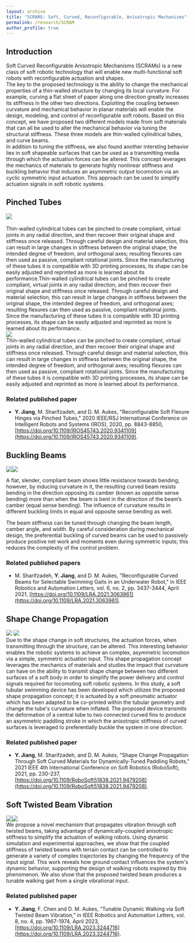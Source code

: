 ```yaml
---
layout: archive
title: "SCRAMS: Soft, Curved, Reconfigurable, Anisotropic Mechanisms"
permalink: /research/SCRAM
author_profile: true
---
```


## Introduction

Soft Curved Reconfigurable Anisotropic Mechanisms (SCRAMs) is a new class of soft robotic technology that will enable new multi-functional soft robots with reconfigurable actuation and shapes. \
The key to the proposed technology is the ability to change the mechanical properties of a thin-walled structure by changing its local curvature. For example, curving a flat sheet of paper along one direction greatly increases its stiffness in the other two directions. Exploiting the coupling between curvature and mechanical behavior in planar materials will enable the design, modeling, and control of reconfigurable soft robots. Based on this concept, we have proposed two different models made from soft materials that can all be used to alter the mechanical behavior via tuning the structural stiffness. These three models are thin-walled cylindrical tubes, and curve beams. \
In addition to tuning the stiffness, we also found another intersting behavior lies in soft shapeable surfaces that can be used as a transmitting media through which the actuation forces can be altered. This concept leverages the mechanics of materials to generate highly nonlinear stiffness and buckling behavior that induces an asymmetric output locomotion via an cyclic symmetric input actuation. This approach can be used to simplify actuation signals in soft robotic systems.

## Pinched Tubes
![](/files/research/pinched_tube.png)\
<br/>
Thin-walled cylindrical tubes can be pinched to create compliant, virtual joints in any radial direction, and then recover their original shape and stiffness once released. Through careful design and material selection, this can result in large changes in stiffness between the original shape, the intended degree of freedom, and orthogonal axes; resulting flexures can then used as passive, compliant rotational joints. Since the manufacturing of these tubes it is compatible with 3D printing processes, its shape can be easily adjusted and reprinted as more is learned about its performance.Thin-walled cylindrical tubes can be pinched to create compliant, virtual joints in any radial direction, and then recover their original shape and stiffness once released. Through careful design and material selection, this can result in large changes in stiffness between the original shape, the intended degree of freedom, and orthogonal axes; resulting flexures can then used as passive, compliant rotational joints. Since the manufacturing of these tubes it is compatible with 3D printing processes, its shape can be easily adjusted and reprinted as more is learned about its performance.\
![](/files/research/pinched_tube_stiffness.png)
<br/>
Thin-walled cylindrical tubes can be pinched to create compliant, virtual joints in any radial direction, and then recover their original shape and stiffness once released. Through careful design and material selection, this can result in large changes in stiffness between the original shape, the intended degree of freedom, and orthogonal axes; resulting flexures can then used as passive, compliant rotational joints. Since the manufacturing of these tubes it is compatible with 3D printing processes, its shape can be easily adjusted and reprinted as more is learned about its performance.

### Related published paper
- **Y. Jiang**, M. Sharifzadeh, and D. M. Aukes, "Reconfigurable Soft Flexure Hinges via Pinched Tubes," 2020 IEEE/RSJ International Conference on Intelligent Robots and Systems (IROS), 2020, pp. 8843-8850, [https://doi.org/10.1109/IROS45743.2020.9341109](https://doi.org/10.1109/IROS45743.2020.9341109).

## Buckling Beams
![](/files/research/buckling_beam_1.png)![](/files/research/buckling_beam_2.png)
<br/>

A flat, slender, compliant beam shows little resistance towards bending; however, by inducing curvature in it, the resulting curved beam resists bending in the direction opposing its camber (known as opposite sense bending) more than when the beam is bent in the direction of the beam’s camber (equal sense bending). The influence of curvature results in different buckling limits in equal and opposite sense bending as well.

The beam stiffness can be tuned through changing the beam length, camber angle, and width. By careful consideration during mechanical design, the preferential buckling of curved beams can be used to passively produce positive net work and moments even during symmetric inputs; this reduces the complexity of the control problem.

### Related published papers

- M. Sharifzadeh, **Y. Jiang**, and D. M. Aukes, "Reconfigurable Curved Beams for Selectable Swimming Gaits in an Underwater Robot," in IEEE Robotics and Automation Letters, vol. 6, no. 2, pp. 3437-3444, April 2021, [https://doi.org/10.1109/LRA.2021.3063961](https://doi.org/10.1109/LRA.2021.3063961).

## Shape Change Propagation
![](/files/research/shape_change.png)
![](/files/research/shape_change_2.png)
<br/>
Due to the shape change in soft structures, the actuation forces, when transmitting through the structure, can be altered. This interesting behavior enables the robotic systems to achieve an complex, asymmetric locomotion via a simple, symmetric actuation input. This shape propagation concept leverages the mechanics of materials and studies the impact that curvature can have on the ability to transmit shape change between two different surfaces of a soft body in order to simplify the power delivery and control signals required for locomoting soft robotic systems.  In this study, a soft tubular swimming device has been developed which utilizes the proposed shape propagation concept; it is actuated by a soft pneumatic actuator which has been adapted to be co-printed within the tubular geometry and change the tube's curvature when inflated. The proposed device transmits the deformation of a central tube to two connected curved fins to produce an asymmetric paddling stroke in which the anisotropic stiffness of curved surfaces is leveraged to preferentially buckle the system in one direction.

### Related published paper
- **Y. Jiang**, M. Sharifzadeh, and D. M. Aukes, "Shape Change Propagation Through Soft Curved Materials for Dynamically-Tuned Paddling Robots," 2021 IEEE 4th International Conference on Soft Robotics (RoboSoft), 2021, pp. 230-237, [https://doi.org/10.1109/RoboSoft51838.2021.9479208](https://doi.org/10.1109/RoboSoft51838.2021.9479208).

## Soft Twisted Beam Vibration
![](/files/research/twist_beam.png)![](/files/research/twist_beam_2.png)
<br/>
We propose a novel mechanism that propagates vibration through soft twisted beams, taking advantage of dynamically-coupled anisotropic stiffness to simplify the actuation of walking robots. Using dynamic simulation and experimental approaches, we show that the coupled stiffness of twisted beams with terrain contact can be controlled to generate a variety of complex trajectories by changing the frequency of the input signal. This work reveals how ground contact influences the system's dynamic behavior, supporting the design of walking robots inspired by this phenomenon. We also show that the proposed twisted beam produces a tunable walking gait from a single vibrational input.

### Related published paper
- **Y. Jiang**, F. Chen and D. M. Aukes, “Tunable Dynamic Walking via Soft Twisted Beam Vibration,” in IEEE Robotics and Automation Letters, vol. 8, no. 4, pp. 1967-1974, April 2023, [https://doi.org/10.1109/LRA.2023.3244716](https://doi.org/10.1109/LRA.2023.3244716).